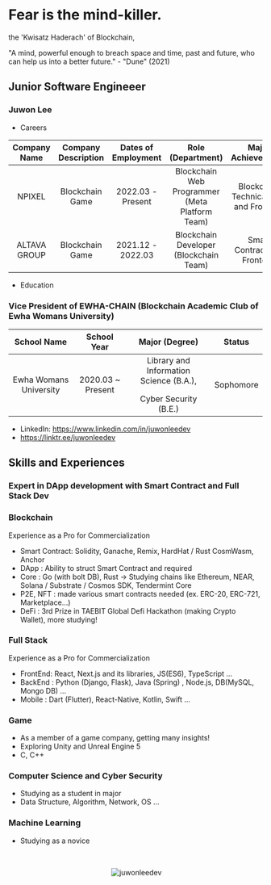 # Fear is the mind-killer.
</p> the 'Kwisatz Haderach' of Blockchain,
</p> "A mind, powerful enough to breach space and time, past and future, who can help us into a better future." - "Dune" (2021) <p>

## Junior Software Engineeer
### Juwon Lee
  - Careers </p>
  
  | Company Name | Company Description | Dates of Employment | Role (Department) | Major Achievements |
  |:--------: |:--------:|:--------:|:--------:|:--------:|
  | NPIXEL | Blockchain Game |2022.03 - Present | Blockchain Web Programmer (Meta Platform Team) | Blockchain Technical R&D and Frontend |
  | ALTAVA GROUP | Blockchain Game |2021.12 - 2022.03 | Blockchain Developer (Blockchain Team) | Smart Contract and Frontend|
  
  - Education </p>
  ### Vice President of EWHA-CHAIN (Blockchain Academic Club of Ewha Womans University) 
  
   | School Name | School Year | Major (Degree) | Status |
   |:--------: |:--------:|:--------:|:--------:|
   | Ewha Womans University | 2020.03 ~ Present | Library and Information Science (B.A.), </p> Cyber Security (B.E.) | Sophomore | 
   
  - LinkedIn: https://www.linkedin.com/in/juwonleedev
  - https://linktr.ee/juwonleedev
  
## Skills and Experiences
  ### Expert in DApp development with Smart Contract and Full Stack Dev
  ### Blockchain 
  Experience as a Pro for Commercialization
  - Smart Contract: Solidity, Ganache, Remix, HardHat / Rust <ex> CosmWasm, Anchor
  - DApp : Ability to struct Smart Contract and required 
  - Core : Go (with bolt DB), Rust -> Studying chains like Ethereum, NEAR, Solana / Substrate / Cosmos SDK, Tendermint Core
  - P2E, NFT : made various smart contracts needed (ex. ERC-20, ERC-721, Marketplace...)
  - DeFi : 3rd Prize in TAEBIT Global Defi Hackathon (making Crypto Wallet), more studying!
  
  ### Full Stack
   Experience as a Pro for Commercialization
  - FrontEnd: React, Next.js and its libraries, JS(ES6), TypeScript ...
  - BackEnd : Python (Django, Flask), Java (Spring) , Node.js, DB(MySQL, Mongo DB) ...
  - Mobile : Dart (Flutter), React-Native, Kotlin, Swift ...
  
  ### Game
  - As a member of a game company, getting many insights!
  - Exploring Unity and Unreal Engine 5
  - C, C++
  
  ### Computer Science and Cyber Security 
  - Studying as a student in major
  - Data Structure, Algorithm, Network, OS ...
  
  ### Machine Learning 
  - Studying as a novice 
  
  <br>
  <p  align="center"> <img align="center" src="https://github-readme-stats.vercel.app/api?username=juwonleedev&show_icons=true&locale=en" alt="juwonleedev" /></p>
